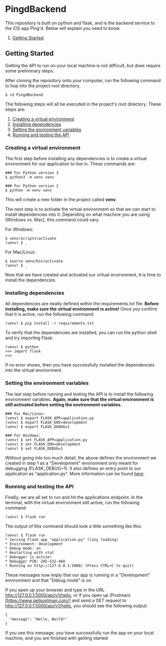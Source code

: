 # PingdBackend
This repository is built on python and flask, and is the backend service to the iOS app Ping'd. Below will explain you need to know.

1. [Getting Started](#getting-started)

## Getting Started
Getting the API to run on your local machine is not difficult, but does require some preliminary steps.

After cloning the repository onto your computer, run the following command to hop into the project root directory.

```
$ cd PingdBackend
```

The following steps will all be executed in the project's root directory. These steps are:

1. [Creating a virtual environment](#creating-a-virtual-environment)
2. [Installing dependencies](#installing-dependencies)
3. [Setting the environment variables](#setting-the-environment-variables)
4. [Running and testing the API](#running-and-testing-the-api)

### Creating a virtual environment
The first step before installing any dependencies is to create a virtual environment for our application to live in. These commands are:

```
### For Python version 3
$ python3 -m venv venv

### For Python version 2
$ python -m venv venv
```
This will create a new folder in the project called <b>venv</b>.

The next step is to activate the virtual environment so that we can start to install dependencies into it. Depending on what machine you are using (Windows vs. Mac), this command could vary.

For Windows:
```
$ venv\Scripts\activate
(venv) $ _
```
For Mac/Linux:
```
$ source venv/bin/activate
(venv) $ _
```
Now that we have created and activated our virtual environment, it is time to install the dependencies.

### Installing dependencies
All dependencies are neatly defined within the requirements.txt file. <b>Before installing, make sure the virtual environment is active!</b> Once you confirm that it is active, run the following command:

```
(venv) $ pip install -r requirements.txt
```

To verify that the dependencies are installed, you can run the python shell and try importing Flask.

```
(venv) $ python
>>> import flask
>>>
```

If no error shows, then you have successfully installed the dependencies into the virtual environment.

### Setting the environment variables
The last step before running and testing the API is to install the following environment variables. <b>Again, make sure that the virtual environment is still activated before setting the environment variables.</b>
```
### For Mac/Linux:
(venv) $ export FLASK_APP=application.py
(venv) $ export FLASK_ENV=development
(venv) $ export FLASK_DEBUG=1

### For Windows:
(venv) $ set FLASK_APP=application.py
(venv) $ set FLASK_ENV=development
(venv) $ set FLASK_DEBUG=1
```
Without going into too much detail, the above defines the environment we created in step 1 as a "Development" environment only meant for debugging (FLASK_DEBUG=1). It also defines an entry point to our application as "application.py". More information can be found [here](https://blog.miguelgrinberg.com/post/the-flask-mega-tutorial-part-i-hello-world).

### Running and testing the API
Finally, we are all set to run and hit the applications endpoint. In the terminal, with the virtual environment still active, run the following command:

```
(venv) $ flask run
```

The output of this command should look a little something like this:

```
(venv) $ flask run
* Serving Flask app "application.py" (lazy loading)
* Environment: development
* Debug mode: on
* Restarting with stat
* Debugger is active!
* Debugger PIN: 285-532-468
* Running on http://127.0.0.1:5000/ (Press CTRL+C to quit)
```

These messages now imply that our app is running in a "Development" environment and that "Debug mode" is on.

If you open up your browser and type in the URL http://127.0.0.1:5000/api/v1/hello, or if you open up (Postman)[https://www.getpostman.com/] and send a GET request to http://127.0.0.1:5000/api/v1/hello, you should see the following output:

```
{
  "message": "Hello, World!"
}
```

If you see this message, you have successfully run the app on your local machine, and you are finished with getting started
